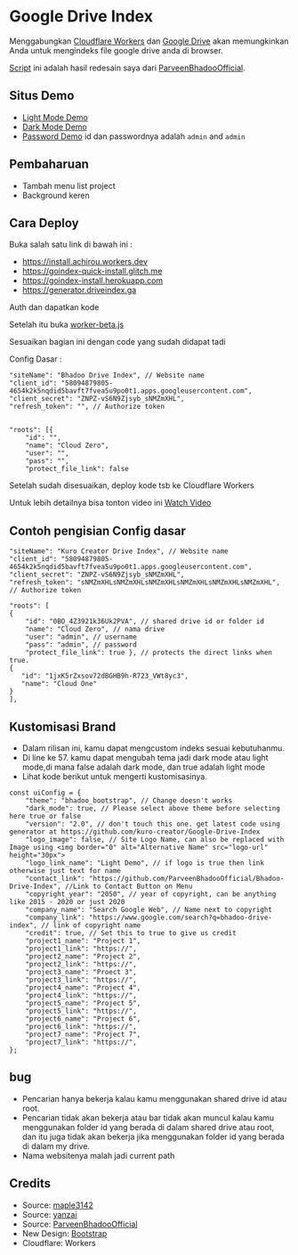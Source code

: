 # Google Drive Index

Menggabungkan [Cloudflare Workers](https://workers.cloudflare.com/) dan [Google Drive](https://www.google.com/drive/) akan memungkinkan Anda untuk mengindeks file google drive anda di browser.

[Script](https://github.com/kuro-creator/Google-Drive-Index/blob/main/worker/worker-beta.js) ini adalah hasil redesain saya dari [ParveenBhadooOfficial](https://github.com/ParveenBhadooOfficial/Google-Drive-Index).

## Situs Demo

* [Light Mode Demo](https://light.floral.workers.dev/0:/)
* [Dark Mode Demo](https://dark.floral.workers.dev/0:/)
* [Password Demo](https://pass.floral.workers.dev/0:/) id dan passwordnya adalah `admin` and `admin`

## Pembaharuan
* Tambah menu list project
* Background keren

## Cara Deploy
Buka salah satu link di bawah ini :

- https://install.achirou.workers.dev
- https://goindex-quick-install.glitch.me
- https://goindex-install.herokuapp.com
- https://generator.driveindex.ga

Auth dan dapatkan kode

Setelah itu buka [worker-beta.js](https://github.com/kuro-creator/Google-Drive-Index/blob/main/worker/worker-beta.js)

Sesuaikan bagian ini dengan code yang sudah didapat tadi

Config Dasar :

	"siteName": "Bhadoo Drive Index", // Website name
	"client_id": "58094879805-4654k2k5nqdid5bavft7fvea5u9po0t1.apps.googleusercontent.com",
	"client_secret": "ZNPZ-vS6N9Zjsyb_sNMZmXHL",
	"refresh_token": "", // Authorize token
  
  
  	"roots": [{
		"id": "",
		"name": "Cloud Zero",
		"user": "",
		"pass": "",
		"protect_file_link": false
    
Setelah sudah disesuaikan, deploy kode tsb ke Cloudflare Workers

Untuk lebih detailnya bisa tonton video ini [Watch Video](https://www.youtube.com/watch?v=8WMddzVX1Dw&feature=youtu.be)

## Contoh pengisian Config dasar

	"siteName": "Kuro Creator Drive Index", // Website name
	"client_id": "58094879805-4654k2k5nqdid5bavft7fvea5u9po0t1.apps.googleusercontent.com",
	"client_secret": "ZNPZ-vS6N9Zjsyb_sNMZmXHL",
	"refresh_token": "sNMZmXHLsNMZmXHLsNMZmXHLsNMZmXHLsNMZmXHLsNMZmXHL", // Authorize token

````
"roots": [
{
	"id": "0BO_4Z3921k36Uk2PVA", // shared drive id or folder id
	"name": "Cloud Zero", // nama drive
	"user": "admin", // username
	"pass": "admin", // password
	"protect_file_link": true }, // protects the direct links when true.
{
   "id": "1jxK5rZxsov72dBGHB9h-R723_VWt8yc3",
   "name": "Cloud One"
}
],
````

## Kustomisasi Brand

* Dalam rilisan ini, kamu dapat mengcustom indeks sesuai kebutuhanmu.
* Di line ke 57. kamu dapat mengubah tema jadi dark mode atau light mode,di mana false adalah dark mode, dan true adalah light mode
* Lihat kode berikut untuk mengerti kustomisasinya.
````
const uiConfig = {
	"theme": "bhadoo_bootstrap", // Change doesn't works
	"dark_mode": true, // Please select above theme before selecting here true or false
	"version": "2.0", // don't touch this one. get latest code using generator at https://github.com/kuro-creator/Google-Drive-Index
	"logo_image": false, // Site Logo Name, can also be replaced with Image using <img border="0" alt="Alternative Name" src="logo-url" height="30px">
	"logo_link_name": "Light Demo", // if logo is true then link otherwise just text for name
	"contact_link": "https://github.com/ParveenBhadooOfficial/Bhadoo-Drive-Index", //Link to Contact Button on Menu
	"copyright_year": "2050", // year of copyright, can be anything like 2015 - 2020 or just 2020
	"company_name": "Search Google Web", // Name next to copyright
	"company_link": "https://www.google.com/search?q=bhadoo-drive-index", // link of copyright name
	"credit": true, // Set this to true to give us credit
  	"project1_name": "Project 1",
  	"project1_link": "https://",
  	"project2_name": "Project 2",
  	"project2_link": "https://",
  	"project3_name": "Proect 3",
  	"project3_link": "https://",
  	"project4_name": "Project 4",
  	"project4_link": "https://",
  	"project5_name": "Project 5",
  	"project5_link": "https://",
  	"project6_name": "Project 6",
  	"project6_link": "https://",
  	"project7_name": "Project 7",
  	"project7_link": "https://",
};
````

## bug

* Pencarian hanya bekerja kalau kamu menggunakan shared drive id atau root.
* Pencarian tidak akan bekerja atau bar tidak akan muncul kalau kamu menggunakan folder id yang berada di dalam shared drive atau root, dan itu juga tidak akan bekerja jika menggunakan folder id yang berada di dalam my drive.
* Nama websitenya malah jadi current path


## Credits

* Source: [maple3142](https://github.com/maple3142/GDIndex)
* Source: [yanzai](https://github.com/yanzai/goindex)
* Source: [ParveenBhadooOfficial](https://github.com/ParveenBhadooOfficial/Google-Drive-Index)
* New Design: [Bootstrap](https://getbootstrap.com)
* Cloudflare: Workers
